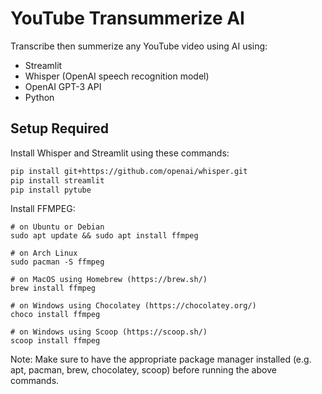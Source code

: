 # YouTube Transummerize AI  
Transcribe then summerize any YouTube video using AI using:

- Streamlit
- Whisper (OpenAI speech recognition model)
- OpenAI GPT-3 API
- Python

## Setup Required

Install Whisper and Streamlit using these commands:

```bash
pip install git+https://github.com/openai/whisper.git
pip install streamlit
pip install pytube
```

Install FFMPEG:
```
# on Ubuntu or Debian
sudo apt update && sudo apt install ffmpeg

# on Arch Linux
sudo pacman -S ffmpeg

# on MacOS using Homebrew (https://brew.sh/)
brew install ffmpeg

# on Windows using Chocolatey (https://chocolatey.org/)
choco install ffmpeg

# on Windows using Scoop (https://scoop.sh/)
scoop install ffmpeg
```
Note: Make sure to have the appropriate package manager installed (e.g. apt, pacman, brew, chocolatey, scoop) before running the above commands.
